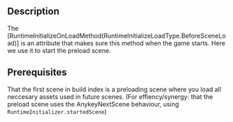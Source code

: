 ## Description
The [RuntimeInitializeOnLoadMethod(RuntimeInitializeLoadType.BeforeSceneLoad)] is an attribute that makes sure this method when the game starts. 
Here we use it to start the preload scene.

## Prerequisites
That the first scene in build index is a preloading scene where you load all neccesary assets used in future scenes. 
(For effiency/synergy: that the preload scene uses the AnykeyNextScene behaviour, using `RuntimeInitializer.startedScene`)
